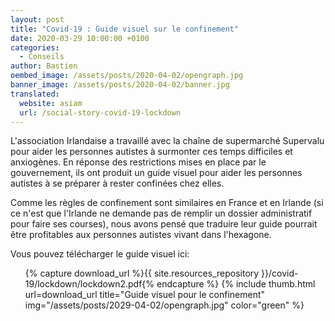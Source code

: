```yaml
---
layout: post
title: "Covid-19 : Guide visuel sur le confinement"
date: 2020-03-29 10:00:00 +0100
categories:
  - Conseils
author: Bastien
oembed_image: /assets/posts/2020-04-02/opengraph.jpg
banner_image: /assets/posts/2020-04-02/banner.jpg
translated:
  website: asiam
  url: /social-story-covid-19-lockdown
---
```



L'association Irlandaise a travaillé avec la chaîne de supermarché Supervalu pour aider les personnes autistes à surmonter ces temps difficiles et anxiogènes.
En réponse des restrictions mises en place par le gouvernement, ils ont produit un guide visuel pour aider les personnes autistes à se préparer à rester confinées chez elles.

Comme les règles de confinement sont similaires en France et en Irlande (si ce n'est que l'Irlande ne demande pas de remplir un dossier administratif pour faire ses courses),
nous avons pensé que traduire leur guide pourrait être profitables aux personnes autistes vivant dans l'hexagone.

Vous pouvez télécharger le guide visuel ici:

<ul class="thumb">
 {% capture download_url %}{{ site.resources_repository }}/covid-19/lockdown/lockdown2.pdf{% endcapture %}
 {% include thumb.html url=download_url title="Guide visuel pour le confinement" img="/assets/posts/2029-04-02/opengraph.jpg" color="green" %}
</ul>

